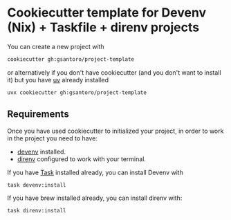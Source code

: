 # Cookiecutter template for Devenv (Nix) + Taskfile + direnv projects

You can create a new project with

```bash
cookiecutter gh:gsantoro/project-template 
```

or alternatively if you don't have cookiecutter (and you don't want to install it)
but you have [uv](https://docs.astral.sh/uv/) already installed

```bash
uvx cookiecutter gh:gsantoro/project-template 
```

## Requirements
Once you have used cookiecutter to initialized your project, in order to work in the project you need to have:

- [devenv](https://devenv.sh/) installed.
- [direnv](https://direnv.net/docs/hook.html) configured to work with your terminal.


If you have [Task](https://github.com/go-task/task) installed already, you can install Devenv with 

```bash
task devenv:install
```

If you have brew installed already, you can install direnv with:

```bash
task direnv:install
```